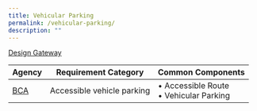 ```yaml
---
title: Vehicular Parking
permalink: /vehicular-parking/
description: ""
---
```

[Design Gateway](/design-gateway)

| Agency | Requirement Category | Common Components |
| -------- | -------- | -------- |
| [BCA](/specific-requirements/Regulatory-Agencies/bca-requirements/)     | Accessible vehicle parking     | • Accessible Route <br>• Vehicular Parking     |